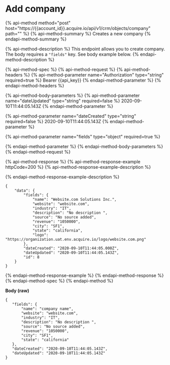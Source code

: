 # Add company

{% api-method method="post" host="https://{{account\_id}}.acquire.io/api/v1/crm/objects/company" path="" %}
{% api-method-summary %}
Creates a new company
{% endapi-method-summary %}

{% api-method-description %}
This endpoint allows you to create company. The body requires a `"fields"` key. See body example below.
{% endapi-method-description %}

{% api-method-spec %}
{% api-method-request %}
{% api-method-headers %}
{% api-method-parameter name="Authorization" type="string" required=true %}
Bearer {{api\_key}}
{% endapi-method-parameter %}
{% endapi-method-headers %}

{% api-method-body-parameters %}
{% api-method-parameter name="dateUpdated" type="string" required=false %}
2020-09-10T11:44:05.143Z
{% endapi-method-parameter %}

{% api-method-parameter name="dateCreated" type="string" required=false %}
2020-09-10T11:44:05.143Z
{% endapi-method-parameter %}

{% api-method-parameter name="fields" type="object" required=true %}
 
{% endapi-method-parameter %}
{% endapi-method-body-parameters %}
{% endapi-method-request %}

{% api-method-response %}
{% api-method-response-example httpCode=200 %}
{% api-method-response-example-description %}

{% endapi-method-response-example-description %}

```
{
    "data": {
        "fields": {
            "name": "Website.com Solutions Inc.",
            "website": "website.com",
            "industry": "IT",
            "description": "No description ",
            "source": "No source added",
            "revenue": "1050000",
            "city": "SF1",
            "state": "california",
            "logo": "https://organization.uat.env.acquire.io/logo/website.com.png"
        },
        "dateCreated": "2020-09-10T11:44:05.000Z",
        "dateUpdated": "2020-09-10T11:44:05.143Z",
        "id": 8
    }
}
```
{% endapi-method-response-example %}
{% endapi-method-response %}
{% endapi-method-spec %}
{% endapi-method %}

**Body \(raw\)**

```text
{
   "fields": {
       "name": "company name",
       "website": "website.com",
       "industry": "IT",
       "description": "No description ",
       "source": "No source added",
       "revenue": "1050000",
       "city": "SF1",
       "state": "california"
   },
   "dateCreated": "2020-09-10T11:44:05.143Z",
   "dateUpdated": "2020-09-10T11:44:05.143Z"
}
```

